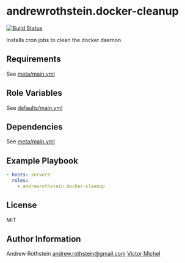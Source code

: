 andrewrothstein.docker-cleanup
==============================
[![Build Status](https://travis-ci.org/andrewrothstein/ansible-docker-cleanup.svg?branch=master)](https://travis-ci.org/andrewrothstein/ansible-docker-cleanup)

Installs cron jobs to clean the docker daemon

Requirements
------------

See [meta/main.yml](meta/main.yml)

Role Variables
--------------

See [defaults/main.yml](defaults/main.yml)

Dependencies
------------

See [meta/main.yml](meta/main.yml)

Example Playbook
----------------

```yml
- hosts: servers
  roles:
    - andrewrothstein.docker-cleanup
```

License
-------

MIT

Author Information
------------------

Andrew Rothstein <andrew.rothstein@gmail.com>
[Victor Michel](https://github.com/vmichel95)
